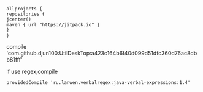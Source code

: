     allprojects {
    repositories {
    jcenter()
    maven { url "https://jitpack.io" }
    }
    }


compile 'com.github.djun100:UtilDeskTop:a423c164b6f40d099d51dfc360d76ac8dbb81fff'

if use regex,compile

    providedCompile 'ru.lanwen.verbalregex:java-verbal-expressions:1.4'